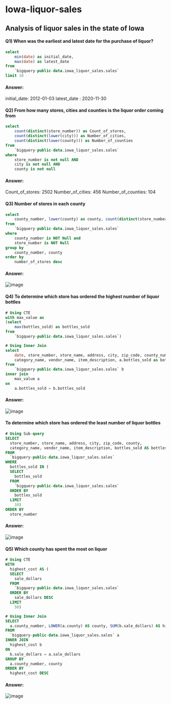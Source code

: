 # Iowa-liquor-sales
## Analysis of liquor sales in the state of Iowa


#### Q1) When was the earliest and latest date for the purchase of liquor?
```sql
select 
    min(date) as initial_date, 
    max(date) as latest_date 
from 
    `bigquery-public-data.iowa_liquor_sales.sales` 
limit 10
```
#### Answer:
initial_date: 2012-01-03
latest_date	: 2020-11-30	



#### Q2) From how many stores, cities and counties is the liquor order coming from 
```sql
select 
    count(distinct(store_number)) as Count_of_stores,
    count(distinct(lower(city))) as Number_of_cities,
    count(distinct(lower(county))) as Number_of_counties
from 
    `bigquery-public-data.iowa_liquor_sales.sales`
where 
    store_number is not null AND
    city is not null AND 
    county is not null
```
#### Answer:
Count_of_stores: 2502
Number_of_cities: 456
Number_of_counties: 104



#### Q3) Number of stores in each county
```sql
select 
    county_number, lower(county) as county, count(distinct(store_number)) as number_of_stores 
from 
    `bigquery-public-data.iowa_liquor_sales.sales` 
where 
    county_number is NOT Null and
    store_number is NOT Null
group by 
    county_number, county 
order by 
    number_of_stores desc
```

#### Answer:
![image](https://user-images.githubusercontent.com/87647771/130948547-ed47267f-b885-40de-8515-d83b1185bf93.png)



#### Q4) To determine which store has ordered the highest number of liquor bottles 
```sql
# Using CTE
with max_value as 
(select
    max(bottles_sold) as bottles_sold
from 
    `bigquery-public-data.iowa_liquor_sales.sales`)

# Using Inner Join
select 
    date, store_number, store_name, address, city, zip_code, county_number, county, 
    category_name, vendor_name, item_description, a.bottles_sold as bottles_ordered
from 
    `bigquery-public-data.iowa_liquor_sales.sales` b 
inner join 
    max_value a 
on 
    a.bottles_sold = b.bottles_sold 
```

#### Answer:
![image](https://user-images.githubusercontent.com/87647771/130853552-64297824-9fcf-4251-b241-0d975a8c48e5.png)



#### To determine which store has ordered the least number of liquor bottles 
```sql
# Using Sub-query
SELECT
  store_number, store_name, address, city, zip_code, county,
  category_name, vendor_name, item_description, bottles_sold AS bottles_ordered
FROM
  `bigquery-public-data.iowa_liquor_sales.sales`
WHERE
  bottles_sold IN (
  SELECT
    bottles_sold
  FROM
    `bigquery-public-data.iowa_liquor_sales.sales`
  ORDER BY
    bottles_sold
  LIMIT
    10)
ORDER BY
  store_number
```

#### Answer:
![image](https://user-images.githubusercontent.com/87647771/130854653-d7f56f07-564c-487d-9c5f-eab5d611ee2a.png)



#### Q5) Which county has spent the most on liquor
```sql
# Using CTE
WITH
  highest_cost AS (
  SELECT
    sale_dollars
  FROM
    `bigquery-public-data.iowa_liquor_sales.sales`
  ORDER BY
    sale_dollars DESC
  LIMIT
    50) 

# Using Inner Join
SELECT
  a.county_number, LOWER(a.county) AS county, SUM(b.sale_dollars) AS highest_cost
FROM
  `bigquery-public-data.iowa_liquor_sales.sales` a
INNER JOIN
  highest_cost b
ON
  b.sale_dollars = a.sale_dollars
GROUP BY
  a.county_number, county
ORDER BY
  highest_cost DESC
```

#### Answer:
![image](https://user-images.githubusercontent.com/87647771/130987251-40784cea-eaf5-45b3-b402-b16189a4b81c.png)
